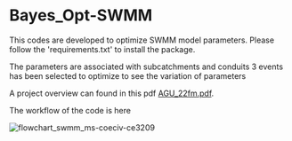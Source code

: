 # Bayes_Opt-SWMM
This codes are developed to optimize SWMM model parameters. Please follow the 'requirements.txt' to install the package. 


The parameters are associated with subcatchments and conduits
3 events has been selected to optimize to see the variation of parameters

A project overview can found in this pdf
[AGU_22fm.pdf](https://github.com/Ahad-Hasan-Tanim10/Bayes_opt-SWMM/files/10827269/AGU_22fm.pdf).

The workflow of the code is here

![flowchart_swmm_ms-coeciv-ce3209](https://user-images.githubusercontent.com/60007005/221760313-1dfdb73d-37ca-4476-a662-c6b99729fd6d.jpg)

